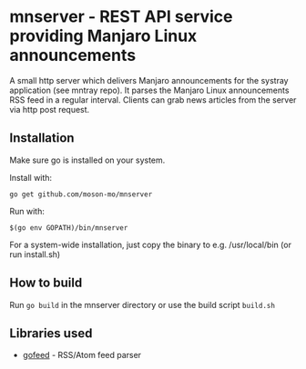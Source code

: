 # mnserver - REST API service providing Manjaro Linux announcements

A small http server which delivers Manjaro announcements for the systray application (see mntray repo).
It parses the Manjaro Linux announcements RSS feed in a regular interval. Clients can grab news articles from the server via http post request.

## Installation

Make sure go is installed on your system.

Install with:
```
go get github.com/moson-mo/mnserver
```

Run with:
```
$(go env GOPATH)/bin/mnserver
```

For a system-wide installation, just copy the binary to e.g. /usr/local/bin
(or run install.sh)

## How to build

Run `go build` in the mnserver directory or use the build script `build.sh`

## Libraries used

* [gofeed](https://github.com/mmcdole/gofeed) - RSS/Atom feed parser

